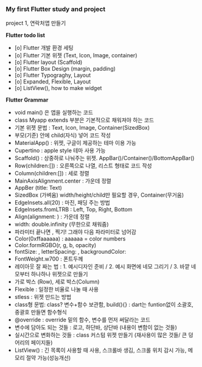 
<h3><b> My first Flutter study and project </b> </h3>

project 1, 연락처앱 만들기

<b>Flutter todo list</b>

- [o] Flutter 개발 환경 세팅
- [o] Flutter 기본 위젯 (Text, Icon, Image, container)
- [o] Flutter layout (Scaffold)
- [o] Flutter Box Design (margin, padding)
- [o] Flutter Typograghy, Layout
- [o] Expanded, Flexible, Layout
- [o] ListView(), how to make widget



<b>Flutter Grammar</b>

- void main() 은 앱을 실행하는 코드
- class Myapp extends 부분은 기본적으로 채워져야 하는 코드
- 기본 위젯 문법 : Text, Icon, Image, Container(SizedBox)
- 부모(기준) 안에 child(자식) 넣어 코드 작성
- MaterialApp() : 위젯, 구글이 제공하는 테마 이용 가능
- Cupertino : apple style 테마 사용 가능
- Scaffold() : 상중하로 나눠주는 위젯. AppBar()/Container()/BottomAppBar()
- Row(children:[]) : 오른쪽으로 나열, 리스트 형태로 코드 작성
- Column(children:[]) : 세로 정렬
- MainAxisAlignment.center : 가운데 정렬
- AppBer (title: Text)
- SizedBox (가벼움) width/height/child만 필요할 경우, Container(무거움)
- EdgeInsets.all(20) : 마진, 패딩 주는 방법
- EdgeInsets.fromLTRB : Left, Top, Right, Bottom
- Align(alignment: ) : 가운데 정렬
- width: double.infinity (무한으로 채워줌)
- 파라미터 끝나면 , 찍기! 그래야 다음 파라미터로 넘어감
- Color(0xffaaaaaa) : aaaaaa = color numbers
- Color.formRGBO(r, g, b, opacity)
- fontSize: , letterSpacing: , backgroundColor: 
- FontWeight.w700 : 폰트두께
- 레이아웃 잘 짜는 법 : 1. 예시디자인 준비 / 2. 예시 화면에 네모 그리기 / 3. 바깥 네모부터 하나하나 위젯으로 만들기
- 가로 박스 (Row), 세로 박스(Column)
- Flexible : 일정한 비율로 나눌 때 사용
- stless : 위젯 만드는 방법
- class형 문법: class? 변수+함수 보관함, build(){} : dart는 funtion없이 소괄호, 중괄호 만들면 함수형식
- @override : override 밑의 함수, 변수를 먼저 써달라는 코드
- 변수에 담아도 되는 것들 : 로고, 하단바, 상단바 (내용이 변함이 없는 것들)
- 실시간으로 변화하는 것들 : class 커스텀 위젯 만들기 (재사용이 많은 것들/ 큰 덩어리의 페이지들)
- ListView() : 긴 목록이 사용할 때 사용, 스크롤바 생김, 스크롤 위치 감시 가능, 메모리 절약 가능(성능개선)


